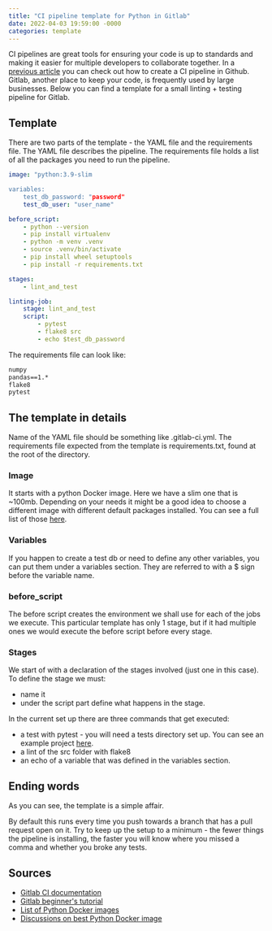 ```yaml
---
title: "CI pipeline template for Python in Gitlab"
date: 2022-04-03 19:59:00 -0000
categories: template
---
```

CI pipelines are great tools for ensuring your code is up to standards and making it easier for multiple developers to collaborate together. In a [previous article](./../../../../template/2022/03/12/intro-to-ci-pipelines.html) you can check out how to create a CI pipeline in Github. Gitlab, another place to keep your code, is frequently used by large businesses. Below you can find a template for a small linting + testing pipeline for Gitlab. 


## Template
There are two parts of the template - the YAML file and the requirements file. The YAML file describes the pipeline. The requirements file holds a list of all the packages you need to run the pipeline.

```yml
image: "python:3.9-slim

variables:
    test_db_password: "password"
    test_db_user: "user_name"

before_script:
    - python --version
    - pip install virtualenv
    - python -m venv .venv
    - source .venv/bin/activate
    - pip install wheel setuptools
    - pip install -r requirements.txt

stages:
    - lint_and_test

linting-job:
    stage: lint_and_test
    script:
        - pytest
        - flake8 src
        - echo $test_db_password
```

The requirements file can look like:
```txt
numpy
pandas==1.*
flake8
pytest
```

## The template in details
Name of the YAML file should be something like .gitlab-ci.yml. The requirements file expected from the template is requirements.txt, found at the root of the directory. 

### Image
It starts with a python Docker image. Here we have a slim one that is ~100mb. Depending on your needs it might be a good idea to choose a different image with different default packages installed. You can see a full list of those [here](https://hub.docker.com/_/python/).

### Variables
If you happen to create a test db or need to define any other variables, you can put them under a variables section. They are referred to with a $ sign before the variable name.

### before_script
The before script creates the environment we shall use for each of the jobs we execute. This particular template has only 1 stage, but if it had multiple ones we would execute the before script before every stage. 

### Stages
We start of with a declaration of the stages involved (just one in this case). To define the stage we must:
- name it
- under the script part define what happens in the stage. 

In the current set up there are three commands that get executed:
- a test with pytest - you will need a tests directory set up. You can see an example project [here](https://github.com/gratipine/ci_example). 
- a lint of the src folder with flake8
- an echo of a variable that was defined in the variables section. 

## Ending words
As you can see, the template is a simple affair.

By default this runs every time you push towards a branch that has a pull request open on it. Try to keep up the setup to a minimum - the fewer things the pipeline is installing, the faster you will know where you missed a comma and whether you broke any tests. 

## Sources
- [Gitlab CI documentation](https://docs.gitlab.com/ee/ci/)
- [Gitlab beginner's tutorial](https://about.gitlab.com/blog/2018/01/22/a-beginners-guide-to-continuous-integration/)
- [List of Python Docker images](https://hub.docker.com/_/python/)
- [Discussions on best Python Docker image](https://pythonspeed.com/articles/base-image-python-docker-images/)